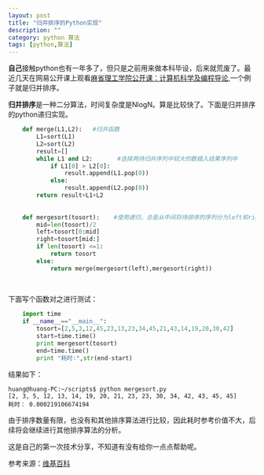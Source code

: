 ```yaml
---
layout: post
title: "归并排序的Python实现"
description: ""
category: python 算法
tags: [python,算法]
---
```



**自己**接触python也有一年多了，但只是之前用来做本科毕设，后来就荒废了。最近几天在网易公开课上观看[麻省理工学院公开课：计算机科学及编程导论](http://v.163.com/movie/2010/6/P/0/M6TCSIN1U_M6TCT5JP0.html),一个例子就是归并排序。

**归并排序**是一种二分算法，时间复杂度是NlogN。算是比较快了。下面是归并排序的python递归实现。

```python
    def merge(L1,L2):   #归并函数
        L1=sort(L1)
        L2=sort(L2)
        result=[]
        while L1 and L2:       #选择两待归并序列中较大的数插入结果序列中
            if L1[0] > L2[0]:  
                result.append(L1.pop(0))  
            else:
                result.append(L2.pop(0))
        return result+L1+L2
        
    
    def mergesort(tosort):    #使用递归，总是从中间将待排序的序列分为left和right两个子序列，直至可以直接排序，也就是当子序列长度小于或等于1，这就是递归的出口条件
        mid=len(tosort)/2
        left=tosort[0:mid]
        right=tosort[mid:]
        if len(tosort) <=1:
            return tosort
        else:
            return merge(mergesort(left),mergesort(right))
        
        
```

下面写个函数对之进行测试：
```python
    import time
    if __name__=="__main__":
        tosort=[2,5,3,12,45,23,13,23,34,45,21,43,14,19,20,30,42]
        start=time.time()
        print mergesort(tosort)
        end=time.time()
        print "耗时:",str(end-start)
```
结果如下：
```shell
huang@huang-PC:~/scripts$ python mergesort.py 
[2, 3, 5, 12, 13, 14, 19, 20, 21, 23, 23, 30, 34, 42, 43, 45, 45]
耗时： 0.000219106674194

```

由于排序数量有限，也没有和其他排序算法进行比较，因此耗时参考价值不大，后续将会继续进行其他排序算法的分析。

这是自己的第一次技术分享，不知道有没有给你一点点帮助呢。

参考来源：[维基百科](http://zh.wikipedia.org/wiki/%E5%BD%92%E5%B9%B6%E6%8E%92%E5%BA%8F#Python)




